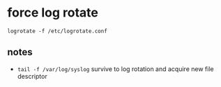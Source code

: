 # force log rotate

```
logrotate -f /etc/logrotate.conf
```

## notes

- `tail -f /var/log/syslog` survive to log rotation and acquire new file descriptor
